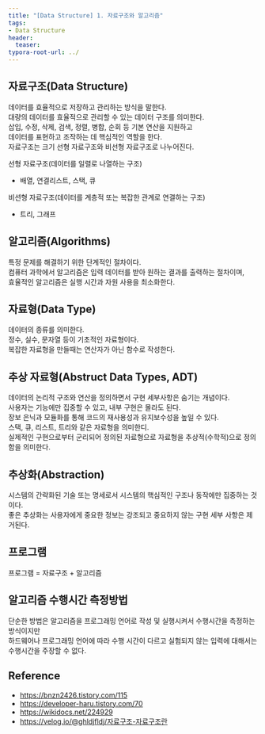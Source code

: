 ```yaml
---
title: "[Data Structure] 1. 자료구조와 알고리즘"
tags:
- Data Structure
header:
  teaser:
typora-root-url: ../
---
```


<!-- <img src="{{ '이미지경로' | relative_url }}" alt="이미지" width="30%"> -->

## 자료구조(Data Structure)
데이터를 효율적으로 저장하고 관리하는 방식을 말한다.  
대량의 데이터를 효율적으로 관리할 수 있는 데이터 구조를 의미한다.  
삽입, 수정, 삭제, 검색, 정렬, 병합, 순회 등 기본 연산을 지원하고   
데이터를 표현하고 조작하는 데 핵심적인 역할을 한다.  
자료구조는 크기 선형 자료구조와 비선형 자료구조로 나누어진다.

선형 자료구조(데이터를 일렬로 나열하는 구조)
- 배열, 연결리스트, 스택, 큐

비션형 자료구조(데이터를 계층적 또는 복잡한 관계로 연결하는 구조)
- 트리, 그래프

## 알고리즘(Algorithms)
특정 문제를 해결하기 위한 단계적인 절차이다.  
컴퓨터 과학에서 알고리즘은 입력 데이터를 받아 원하는 결과를 출력하는 절차이며,   
효율적인 알고리즘은 실행 시간과 자원 사용을 최소화한다.

## 자료형(Data Type)
데이터의 종류를 의미한다.  
정수, 실수, 문자열 등이 기초적인 자료형이다.  
복잡한 자료형을 만들때는 연산자가 아닌 함수로 작성한다.

## 추상 자료형(Abstruct Data Types, ADT)
데이터의 논리적 구조와 연산을 정의하면서 구현 세부사항은 숨기는 개념이다.  
사용자는 기능에만 집중할 수 있고, 내부 구현은 몰라도 된다.  
장보 은닉과 모듈화를 통해 코드의 재사용성과 유지보수성을 높일 수 있다.  
스택, 큐, 리스트, 트리와 같은 자료형을 의미한디.  
실제적인 구현으로부터 군리되어 정의된 자료형으로 자료형을 추상적(수학적)으로 정의함을 의미한다.

## 추상화(Abstraction)
시스템의 간략화된 기술 또는 명세로서 시스템의 핵심적인 구조나 동작에만 집중하는 것이다.  
좋은 추상화는 사용자에게 중요한 정보는 강조되고 중요하지 않는 구현 세부 사항은 제거된다.

## 프로그램
프로그램 = 자료구조 + 알고리즘

## 알고리즘 수행시간 측정방법
단순한 방법은 알고리즘을 프로그래밍 언어로 작성 및 실행시켜서 수행시간을 측정하는 방식이지만   
하드웨어나 프로그래밍 언어에 따라 수행 시간이 다르고 실험되지 않는 입력에 대해서는 수행시간을 주장할 수 없다.

## Reference
- https://bnzn2426.tistory.com/115
- https://developer-haru.tistory.com/70
- https://wikidocs.net/224929
- https://velog.io/@ghldjfldj/자료구조-자료구조란